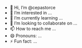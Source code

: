 - 👋 Hi, I’m @cepastorce
- 👀 I’m interested in ...
- 🌱 I’m currently learning ...
- 💞️ I’m looking to collaborate on ...
- 📫 How to reach me ...
- 😄 Pronouns: ...
- ⚡ Fun fact: ...

<!---
cepastorce/cepastorce is a ✨ special ✨ repository because its `README.md` (this file) appears on your GitHub profile.
You can click the Preview link to take a look at your changes.
--->
